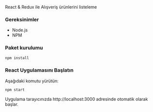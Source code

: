 React & Redux ile Alışveriş ürünlerini listeleme



### Gereksinimler

* Node.js
* NPM

### Paket kurulumu
```bash
npm install
```
 ### React Uygulamasını Başlatın
 Aşağıdaki komutu yürütün:
```bash
npm start
```
Uygulama tarayıcınızda http://localhost:3000 adresinde otomatik olarak başlar.
